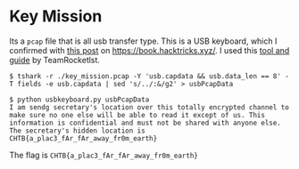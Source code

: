 # Key Mission
Its a `pcap` file that is all usb transfer type. This is a USB keyboard, which I confirmed with  [this post](https://book.hacktricks.xyz/forensics/pcaps-analysis/usb-keyboard-pcap-analysis) on https://book.hacktricks.xyz/.
I used this [tool and guide](https://github.com/TeamRocketIst/ctf-usb-keyboard-parser) by TeamRocketlst.

```bash=
$ tshark -r ./key_mission.pcap -Y 'usb.capdata && usb.data_len == 8' -T fields -e usb.capdata | sed 's/../:&/g2' > usbPcapData

$ python usbkeyboard.py usbPcapData                                                                                                                                                                                                 
I am sendg secretary's location over this totally encrypted channel to make sure no one else will be able to read it except of us. This information is confidential and must not be shared with anyone else. The secretary's hidden location is CHTB{a_plac3_fAr_fAr_away_fr0m_earth}
```

The flag is `CHTB{a_plac3_fAr_fAr_away_fr0m_earth}`